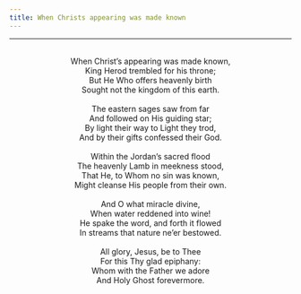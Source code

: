 ```yaml
---
title: When Christs appearing was made known
---
```


---
<center>
<br/>
When Christ’s appearing was made known,<br/>
King Herod trembled for his throne;<br/>
But He Who offers heavenly birth<br/>
Sought not the kingdom of this earth.<br/>
<br/>
The eastern sages saw from far<br/>
And followed on His guiding star;<br/>
By light their way to Light they trod,<br/>
And by their gifts confessed their God.<br/>
<br/>
Within the Jordan’s sacred flood<br/>
The heavenly Lamb in meekness stood,<br/>
That He, to Whom no sin was known,<br/>
Might cleanse His people from their own.<br/>
<br/>
And O what miracle divine,<br/>
When water reddened into wine!<br/>
He spake the word, and forth it flowed<br/>
In streams that nature ne’er bestowed.<br/>
<br/>
All glory, Jesus, be to Thee<br/>
For this Thy glad epiphany:<br/>
Whom with the Father we adore<br/>
And Holy Ghost forevermore.<br/>

</center>